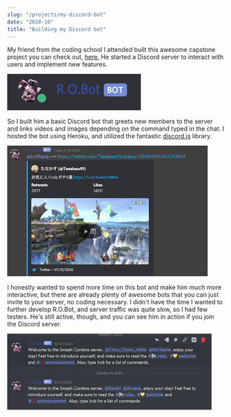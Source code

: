 ```yaml
---
slug: "/projects/my-discord-bot"
date: "2020-10"
title: "Building my Discord bot"
---
```


My friend from the coding school I attended built this awesome capstone project you can check out, [here.](https://github.com/Breadkenty/Smash_Combos)
He started a Discord server to interact with users and implement new features.

![My discord bot](../images/ROBot.png "R.O.Bot online")

So I built him a basic Discord bot that greets new members to the server and links videos and images
depending on the command typed in the chat. I hosted the bot using Heroku, and utilized the fantastic
[discord.js](https://discord.js.org/#/) library.

![lucas command](../images/bot-lucas.png)

I honestly wanted to spend more time on this bot and make him much more interactive, but there are already plenty of awesome bots that you can just invite to your server, no coding necessary. I didn't have the time I wanted to further develop R.O.Bot,
and server traffic was quite slow, so I had few testers. He's still active, though, and you can see him in action if you join the Discord server.

![greeting](../images/bot-welcome.png)
